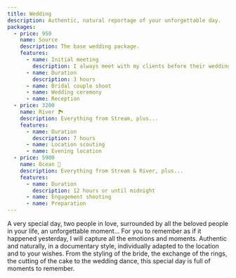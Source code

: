 ```yaml
---
title: Wedding
description: Authentic, natural reportage of your unforgettable day.
packages:
  - price: 950
    name: Source
    description: The base wedding package.
    features:
      - name: Initial meeting
        description: I always meet with my clients before their wedding day. This is vital for us to break the ice, so we can get natural & authentic photos.
      - name: Duration
        description: 3 hours
      - name: Bridal couple shoot
      - name: Wedding ceremony
      - name: Reception
  - price: 3200
    name: River 🏞️
    description: Everything from Stream, plus...
    features:
      - name: Duration
        description: 7 hours
      - name: Location scouting
      - name: Evening location
  - price: 5900
    name: Ocean 🌊
    description: Everything from Stream & River, plus...
    features:
      - name: Duration
        description: 12 hours or until midnight
      - name: Engagement shooting
      - name: Preparation
---
```

A very special day, two people in love, surrounded by all the beloved people in your life, an unforgettable moment... For you to remember as if it happened yesterday, I will capture all the emotions and moments. Authentic and naturally, in a documentary style, individually adapted to the location and to your wishes. From the styling of the bride, the exchange of the rings, the cutting of the cake to the wedding dance, this special day is full of moments to remember.